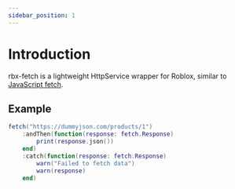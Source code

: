 ```yaml
---
sidebar_position: 1
---
```


# Introduction

rbx-fetch is a lightweight HttpService wrapper for Roblox, similar to [JavaScript fetch](https://developer.mozilla.org/en-US/docs/Web/API/fetch).

## Example

```lua
fetch("https://dummyjson.com/products/1")
    :andThen(function(response: fetch.Response)
        print(response.json())
    end)
    :catch(function(response: fetch.Response)
        warn("Failed to fetch data")
        warn(response)
    end)
```
